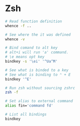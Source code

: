 # Zsh

```bash
# Read function definition
whence -f ..

# See where the it was defined
whence -v
```

```bash
# Bind comand to alt key
# alt+i will run 'a' command.
# \e means opt key
bindkey -s '\ei' '^Ua^M'
```

```bash
# See what is binded to a key
# See what is binding to ⌃ + E
bindkey '^E'
```

```bash
# Run zsh without sourcing zshrc
zsh -f
```

```bash
# Set alias to external command
alias fin='command fd'
```

```bash
# List all bindings
bindkey
```

